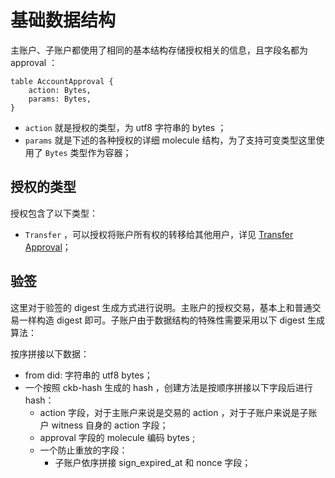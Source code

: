 # 基础数据结构


主账户、子账户都使用了相同的基本结构存储授权相关的信息，且字段名都为 approval ：

```
table AccountApproval {
    action: Bytes,
    params: Bytes,
}
```

- `action` 就是授权的类型，为 utf8 字符串的 bytes ；
- `params` 就是下述的各种授权的详细 molecule 结构，为了支持可变类型这里使用了 `Bytes` 类型作为容器；


## 授权的类型

授权包含了以下类型：

- `Transfer` ，可以授权将账户所有权的转移给其他用户，详见 [Transfer Approval](./transfer-approval.md)；


## 验签

这里对于验签的 digest 生成方式进行说明。主账户的授权交易，基本上和普通交易一样构造 digest 即可。子账户由于数据结构的特殊性需要采用以下 digest 生成算法：

按序拼接以下数据：
- from did:  字符串的 utf8 bytes；
- 一个按照 ckb-hash 生成的 hash ，创建方法是按顺序拼接以下字段后进行 hash：
  - action 字段，对于主账户来说是交易的 action ，对于子账户来说是子账户 witness 自身的 action 字段；
  - approval 字段的 molecule 编码 bytes ;
  - 一个防止重放的字段：
    - 子账户依序拼接 sign_expired_at 和 nonce 字段；
